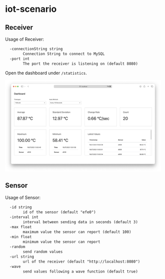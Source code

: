 # iot-scenario

## Receiver

Usage of Receiver:
```
  -connectionString string
        Connection String to connect to MySQL
  -port int
        The port the receiver is listening on (default 8080)
```

Open the dashboard under `/statistics`.

![Dashboard](dashboard.png)
## Sensor

Usage of Sensor:
```
  -id string
        id of the sensor (default "efe0")
  -interval int
        interval between sending data in seconds (default 3)
  -max float
        maximum value the sensor can report (default 100)
  -min float
        minimum value the sensor can report
  -random
        send random values
  -url string
        url of the receiver (default "http://localhost:8080")
  -wave
        send values following a wave function (default true)
```
